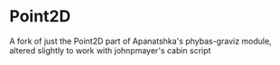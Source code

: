 Point2D
=======

A fork of just the Point2D part of Apanatshka's phybas-graviz module, altered slightly to work with johnpmayer's cabin script
